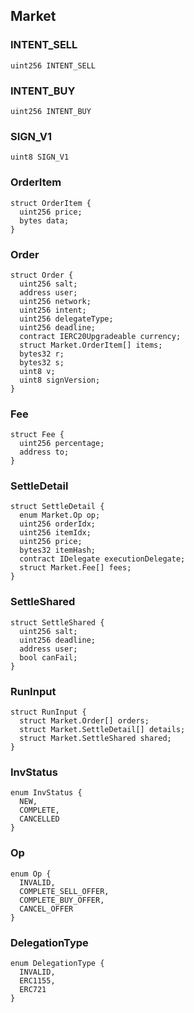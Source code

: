 ## Market

### INTENT_SELL

```solidity
uint256 INTENT_SELL
```

### INTENT_BUY

```solidity
uint256 INTENT_BUY
```

### SIGN_V1

```solidity
uint8 SIGN_V1
```

### OrderItem

```solidity
struct OrderItem {
  uint256 price;
  bytes data;
}

```

### Order

```solidity
struct Order {
  uint256 salt;
  address user;
  uint256 network;
  uint256 intent;
  uint256 delegateType;
  uint256 deadline;
  contract IERC20Upgradeable currency;
  struct Market.OrderItem[] items;
  bytes32 r;
  bytes32 s;
  uint8 v;
  uint8 signVersion;
}
```

### Fee

```solidity
struct Fee {
  uint256 percentage;
  address to;
}

```

### SettleDetail

```solidity
struct SettleDetail {
  enum Market.Op op;
  uint256 orderIdx;
  uint256 itemIdx;
  uint256 price;
  bytes32 itemHash;
  contract IDelegate executionDelegate;
  struct Market.Fee[] fees;
}
```

### SettleShared

```solidity
struct SettleShared {
  uint256 salt;
  uint256 deadline;
  address user;
  bool canFail;
}

```

### RunInput

```solidity
struct RunInput {
  struct Market.Order[] orders;
  struct Market.SettleDetail[] details;
  struct Market.SettleShared shared;
}
```

### InvStatus

```solidity
enum InvStatus {
  NEW,
  COMPLETE,
  CANCELLED
}

```

### Op

```solidity
enum Op {
  INVALID,
  COMPLETE_SELL_OFFER,
  COMPLETE_BUY_OFFER,
  CANCEL_OFFER
}

```

### DelegationType

```solidity
enum DelegationType {
  INVALID,
  ERC1155,
  ERC721
}

```
